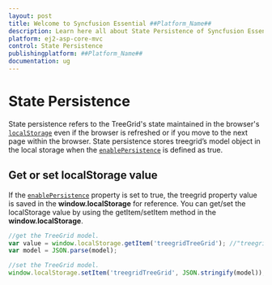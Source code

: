 ```yaml
---
layout: post
title: Welcome to Syncfusion Essential ##Platform_Name##
description: Learn here all about State Persistence of Syncfusion Essential ##Platform_Name## widgets based on HTML5 and jQuery.
platform: ej2-asp-core-mvc
control: State Persistence
publishingplatform: ##Platform_Name##
documentation: ug
---
```



# State Persistence

State persistence refers to the TreeGrid's state maintained in the browser's [`localStorage`](https://www.w3schools.com/html/html5_webstorage.asp#) even if the browser is refreshed or if you move to the next page within the browser.
State persistence stores treegrid’s model object in the local storage when the [`enablePersistence`](https://help.syncfusion.com/cr/cref_files/aspnetcore-js2/Syncfusion.EJ2~Syncfusion.EJ2.TreeGrid.TreeGrid~EnablePersistence.html) is defined as true.

## Get or set localStorage value

If the [`enablePersistence`](https://help.syncfusion.com/cr/cref_files/aspnetcore-js2/Syncfusion.EJ2~Syncfusion.EJ2.TreeGrid.TreeGrid~EnablePersistence.html) property is set to true, the treegrid property value is saved in the **window.localStorage** for reference. You can get/set the localStorage value by using the getItem/setItem method in the **window.localStorage**.

```typescript
//get the TreeGrid model.
var value = window.localStorage.getItem('treegridTreeGrid'); //"treegridTreeGrid" is component name + component id.
var model = JSON.parse(model);

```

```typescript
//set the TreeGrid model.
window.localStorage.setItem('treegridTreeGrid', JSON.stringify(model)); //"treegridTreeGrid" is component name + component id.

```